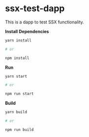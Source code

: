 # ssx-test-dapp

This is a dapp to test SSX functionality.


**Install Dependencies**

```bash
yarn install 

# or 

npm install
```

**Run**

``` bash
yarn start

# or

npm run start
```

**Build**

``` bash
yarn build

# or 

npm run build
```